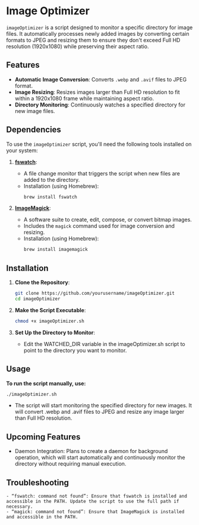 # Image Optimizer

`imageOptimizer` is a script designed to monitor a specific directory for image files. It automatically processes newly added images by converting certain formats to JPEG and resizing them to ensure they don't exceed Full HD resolution (1920x1080) while preserving their aspect ratio.

## Features

- **Automatic Image Conversion**: Converts `.webp` and `.avif` files to JPEG format.
- **Image Resizing**: Resizes images larger than Full HD resolution to fit within a 1920x1080 frame while maintaining aspect ratio.
- **Directory Monitoring**: Continuously watches a specified directory for new image files.

## Dependencies

To use the `imageOptimizer` script, you'll need the following tools installed on your system:

1. **[fswatch](https://github.com/emcrisostomo/fswatch)**:
   - A file change monitor that triggers the script when new files are added to the directory.
   - Installation (using Homebrew):
     ```bash
     brew install fswatch
     ```

2. **[ImageMagick](https://imagemagick.org/index.php)**:
   - A software suite to create, edit, compose, or convert bitmap images.
   - Includes the `magick` command used for image conversion and resizing.
   - Installation (using Homebrew):
     ```bash
     brew install imagemagick
     ```

## Installation

1. **Clone the Repository**:
   ```bash
   git clone https://github.com/yourusername/imageOptimizer.git
   cd imageOptimizer
   ```

2. **Make the Script Executable**:
   ```bash
   chmod +x imageOptimizer.sh
   ```

3. **Set Up the Directory to Monitor**:
   - Edit the WATCHED_DIR variable in the imageOptimizer.sh script to point to the directory you want to monitor.
  
## Usage 

**To run the script manually, use:**
   ```bash
   ./imageOptimizer.sh
   ```
	
   - The script will start monitoring the specified directory for new images. It will convert .webp and .avif files to JPEG and resize any image larger than Full HD resolution.

## Upcoming Features

- Daemon Integration: Plans to create a daemon for background operation, which will start automatically and continuously monitor the directory without requiring manual execution.

## Troubleshooting

	- “fswatch: command not found”: Ensure that fswatch is installed and accessible in the PATH. Update the script to use the full path if necessary.
	- “magick: command not found”: Ensure that ImageMagick is installed and accessible in the PATH.
   
